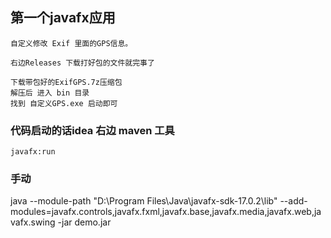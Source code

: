 ## 第一个javafx应用

    自定义修改 Exif 里面的GPS信息。

    右边Releases 下载打好包的文件就完事了
      
    下载带包好的ExifGPS.7z压缩包
    解压后 进入 bin 目录
    找到 自定义GPS.exe 启动即可


### 代码启动的话idea 右边 maven 工具
    javafx:run


###  手动

java --module-path "D:\Program Files\Java\javafx-sdk-17.0.2\lib" --add-modules=javafx.controls,javafx.fxml,javafx.base,javafx.media,javafx.web,javafx.swing -jar demo.jar
